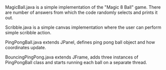 MagicBall.java is a simple implementation of the "Magic 8 Ball" game. There are number of answers from which the code randomly selects and prints it out.

Scribble.java is a simple canvas implementation where the user can perform simple scribble action.

PingPongBall.java extends JPanel, defines ping pong ball object and how coordinates update.

BouncingPingPong.java extends JFrame, adds three instances of PingPongBall class and starts running each ball on a separate thread.

